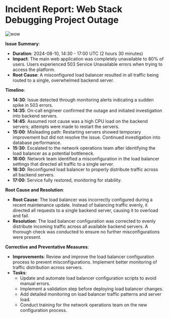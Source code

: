 # Incident Report: Web Stack Debugging Project Outage

![wow](https://miro.medium.com/v2/resize:fit:1226/1*BLOPXfltUpIWJjQm1v4M_Q.jpeg)

**Issue Summary**:
- **Duration**: 2024-08-10, 14:30 - 17:00 UTC (2 hours 30 minutes)
- **Impact**: The main web application was completely unavailable to 80% of users. Users experienced 503 Service Unavailable errors when trying to access the platform.
- **Root Cause**: A misconfigured load balancer resulted in all traffic being routed to a single, overwhelmed backend server.

**Timeline**:
- **14:30**: Issue detected through monitoring alerts indicating a sudden spike in 503 errors.
- **14:35**: On-call engineer confirmed the outage and initiated investigation into backend servers.
- **14:45**: Assumed root cause was a high CPU load on the backend servers; attempts were made to restart the servers.
- **15:00**: Misleading path: Restarting servers showed temporary improvement but did not resolve the issue. Continued investigation into database performance.
- **15:30**: Escalated to the network operations team after identifying the load balancer as a potential bottleneck.
- **16:00**: Network team identified a misconfiguration in the load balancer settings that directed all traffic to a single server.
- **16:30**: Reconfigured load balancer to properly distribute traffic across all backend servers.
- **17:00**: Service fully restored, monitoring for stability.

**Root Cause and Resolution**:
- **Root Cause**: The load balancer was incorrectly configured during a recent maintenance update. Instead of balancing traffic evenly, it directed all requests to a single backend server, causing it to overload and fail.
- **Resolution**: The load balancer configuration was corrected to evenly distribute incoming traffic across all available backend servers. A thorough check was conducted to ensure no further misconfigurations were present.

**Corrective and Preventative Measures**:
- **Improvements**: Review and improve the load balancer configuration process to prevent misconfigurations. Implement better monitoring of traffic distribution across servers.
- **Tasks**:
  - Update and automate load balancer configuration scripts to avoid manual errors.
  - Implement a validation step before deploying load balancer changes.
  - Add detailed monitoring on load balancer traffic patterns and server load.
  - Conduct training for the network operations team on the new configuration process.
